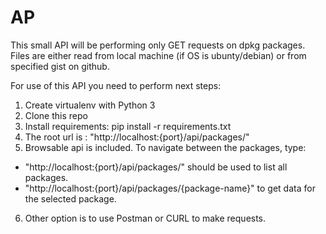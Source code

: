 # AP

This small API will be performing only GET requests on dpkg packages. Files are either read from local machine (if OS is ubunty/debian) or from specified gist on github.

For use of this API you need to perform next steps:

1. Create virtualenv with Python 3
2. Clone this repo
3. Install requirements: pip install -r requirements.txt
4. The root url is : "http://localhost:{port}/api/packages/"
5. Browsable api is included. To navigate between the packages, type:
  * "http://localhost:{port}/api/packages/" should be used to list all packages.
  * "http://localhost:{port}/api/packages/{package-name}" to get data for the selected package. 

6. Other option is to use Postman or CURL to make requests.
